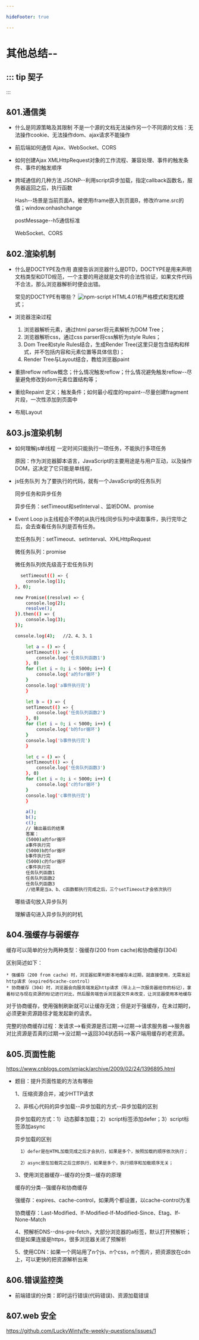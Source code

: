 ```yaml
---

hideFooter: true

---
```

# 其他总结-- #

::: tip 契子
- 
:::

## &01.通信类 ##
- 什么是同源策略及其限制
    不是一个源的文档无法操作另一个不同源的文档：无法操作cookie、无法操作dom、ajax请求不能操作

- 前后端如何通信
    Ajax、WebSocket、CORS

- 如何创建Ajax
    XMLHttpRequest对象的工作流程、兼容处理、事件的触发条件、事件的触发顺序

- 跨域通信的几种方法
    JSONP--利用script异步加载，指定callback函数名，服务器返回之后，执行函数

    Hash--场景是当前页面A，被使用iframe嵌入到页面B，修改iframe.src的值；window.onhashchange

    postMessage--h5通信标准
    
    WebSocket、CORS

## &02.渲染机制 ##
- 什么是DOCTYPE及作用
    直接告诉浏览器什么是DTD，DOCTYPE是用来声明文档类型和DTD规范，一个主要的用途就是文件的合法性验证，如果文件代码不合法，那么浏览器解析时便会出错。

    常见的DOCTYPE有哪些？
    ![npm-script](./imgs/doctype.png)
    HTML4.01有严格模式和宽松模式；

- 浏览器渲染过程
    1. 浏览器解析元素，通过html parser将元素解析为DOM Tree；
    2. 浏览器解析css，通过css parser将css解析为style Rules；
    3. Dom Tree和style Rules结合，生成Render Tree(这里只是包含结构和样式，并不包括内容和元素位置等具体信息)；
    4. Render Tree与Layout结合，教给浏览器paint

- 重排reflow
    reflow概念；什么情况触发reflow；什么情况避免触发reflow--尽量避免修改到dom元素位置结构等；
- 重绘Repaint
    定义；触发条件；如何最小程度的repaint--尽量创建fragment片段，一次性添加到页面中
- 布局Layout

## &03.js渲染机制 ##
- 如何理解js单线程
    一定时间只能执行一项任务，不能执行多项任务

    原因：作为浏览器脚本语言，JavaScript的主要用途是与用户互动，以及操作DOM，这决定了它只能是单线程，
- js任务队列
    为了要执行的代码，就有一个JavaScript的任务队列

    同步任务和异步任务

    异步任务：setTimeout和setInterval 、监听DOM、promise
- Event Loop
    js主线程会不停的从执行栈(同步队列)中读取事件，执行完毕之后，会去查看任务队列是否有任务。

    宏任务队列：setTimeout、setInterval、XHLHttpRequest

    微任务队列：promise

    微任务队列优先级高于宏任务队列

    ```bash
      setTimeout(() => {
        console.log(1);
    }, 0);

    new Promise((resolve) => {
        console.log(2);
        resolve();
    }).then(() => {
        console.log(3);
    });

    console.log(4);   //2、4、3、1
    ```
    ```bash
        let a = () => {
        setTimeout(() => {
            console.log('任务队列函数1')
        }, 0)
        for (let i = 0; i < 5000; i++) {
            console.log('a的for循环')
        }
        console.log('a事件执行完')
        }

        let b = () => {
        setTimeout(() => {
            console.log('任务队列函数2')
        }, 0)
        for (let i = 0; i < 5000; i++) {
            console.log('b的for循环')
        }
        console.log('b事件执行完')
        }

        let c = () => {
        setTimeout(() => {
            console.log('任务队列函数3')
        }, 0)
        for (let i = 0; i < 5000; i++) {
            console.log('c的for循环')
        }
        console.log('c事件执行完')
        }

        a();
        b();
        c();
        // 输出最后的结果
        答案：
        (5000)a的for循环
        a事件执行完
        (5000)b的for循环
        b事件执行完
        (5000)c的for循环
        c事件执行完
        任务队列函数1
        任务队列函数2
        任务队列函数3
        //结果是当a、b、c函数都执行完成之后，三个setTimeout才会依次执行
    ```


    哪些语句放入异步队列

    理解语句进入异步队列的时机

## &04.强缓存与弱缓存 ##

缓存可以简单的分为两种类型：强缓存(200 from cache)和协商缓存(304)

区别简述如下：

    * 强缓存（200 from cache）时，浏览器如果判断本地缓存未过期，就直接使用，无需发起http请求（expired与cache-control）
    * 协商缓存（304）时，浏览器会向服务端发起http请求（带上上一次服务器给你的标记），拿着标记与现在资源的标记进行对比，然后服务端告诉浏览器文件未改变，让浏览器使用本地缓存

对于协商缓存，使用强制刷新就可以让缓存无效；但是对于强缓存，在未过期时，必须更新资源路径才能发起新的请求。

完整的协商缓存过程：发请求-->看资源是否过期-->过期-->请求服务器-->服务器对比资源是否真的过期-->没过期-->返回304状态码-->客户端用缓存的老资源。

## &05.页面性能 ##

https://www.cnblogs.com/smjack/archive/2009/02/24/1396895.html

- 题目：提升页面性能的方法有哪些

    1、压缩资源合并，减少HTTP请求

    2、非核心代码的异步加载--异步加载的方式--异步加载的区别

    异步加载的方式：1）动态脚本加载；2）script标签添加defer；3）script标签添加async

    异步加载的区别

        1）defer是在HTML加载完成之后才会执行，如果是多个，按照加载的顺序依次执行；

        2）async是在加载完之后立即执行，如果是多个，执行顺序和加载顺序无关；

    3、使用浏览器缓存--缓存的分类--缓存的原理

    缓存的分类--强缓存和协商缓存

    强缓存：expires、cache-control，如果两个都设置，以cache-control为准

    协商缓存：Last-Modified、If-Modified-If-Modified-Since、Etag、If-None-Match

    4、预解析DNS--dns-pre-fetch，大部分浏览器的a标签，默认打开预解析；但是如果连接是https，很多浏览器关闭了预解析

    5、使用CDN：如果一个网站用了n个js、n个css，n个图片，把资源放在cdn上，可以更快的把资源解析出来

## &06.错误监控类 ##
- 前端错误的分类：即时运行错误(代码错误)、资源加载错误

## &07.web 安全 ##
https://github.com/LuckyWinty/fe-weekly-questions/issues/1

